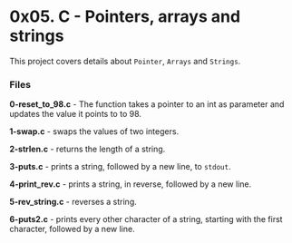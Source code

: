 # 0x05. C - Pointers, arrays and strings
This project covers details about `Pointer`, `Arrays` and `Strings`.

### Files
**0-reset_to_98.c** - The function takes a pointer to an int as parameter and updates the value it points to to 98.

**1-swap.c** - swaps the values of two integers.

**2-strlen.c** -  returns the length of a string.

**3-puts.c** -  prints a string, followed by a new line, to `stdout`.

**4-print_rev.c** -  prints a string, in reverse, followed by a new line.

**5-rev_string.c** -  reverses a string.

**6-puts2.c** - prints every other character of a string, starting with the first character, followed by a new line.
